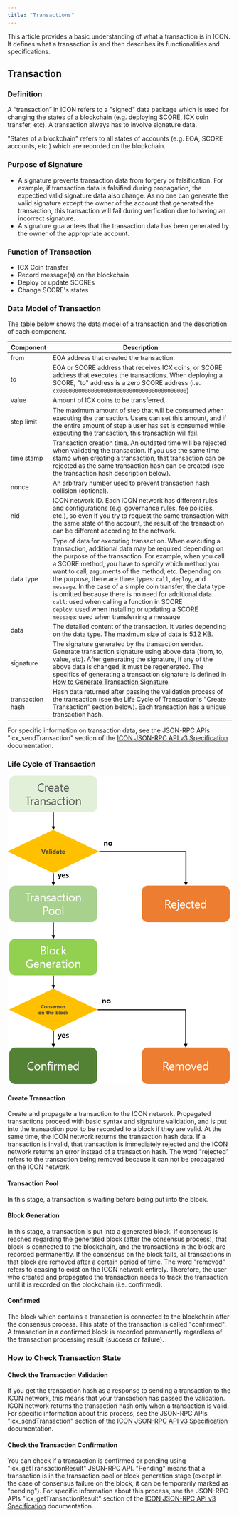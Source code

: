 ```yaml
---
title: "Transactions"
---
```

This article provides a basic understanding of what a transaction is in ICON. It defines what a transaction is and then describes its functionalities and specifications.

## Transaction

### Definition

A “transaction” in ICON refers to a "signed" data package which is used for changing the states of a blockchain (e.g. deploying SCORE, ICX coin transfer, etc). A transaction always has to involve signature data.

"States of a blockchain" refers to all states of accounts (e.g. EOA, SCORE accounts, etc.) which are recorded on the blockchain. 

### Purpose of Signature

- A signature prevents transaction data from forgery or falsification. For example, if transaction data is falsified during propagation, the expectied valid signature data also change. As no one can generate the valid signature except the owner of the account that generated the transaction, this transaction will fail during verfication due to having an incorrect signature. 
- A signature guarantees that the transaction data has been generated by the owner of the appropriate account.

### Function of Transaction

- ICX Coin transfer
- Record message(s) on the blockchain
- Deploy or update SCOREs
- Change SCORE's states

### Data Model of Transaction

The table below shows the data model of a transaction and the description of each component. 

| Component        | **Description**                                              |
| ---------------- | ------------------------------------------------------------ |
| from             | EOA address that created the transaction.                    |
| to               | EOA or SCORE address that receives ICX coins, or SCORE address that executes the transactions. When deploying a SCORE, "to" address is a zero SCORE address (i.e. `cx0000000000000000000000000000000000000000`) |
| value            | Amount of ICX coins to be transferred.                       |
| step limit       | The maximum amount of step that will be consumed when executing the transaction. Users can set this amount, and if the entire amount of step a user has set is consumed while executing the transaction, this transaction will fail. |
| time stamp       | Transaction creation time. An outdated time will be rejected when validating the transaction. If you use the same time stamp when creating a transaction, that transaction can be rejected as the same transaction hash can be created (see the transaction hash description below). |
| nonce            | An arbitrary number used to prevent transaction hash collision (optional). |
| nid              | ICON network ID. Each ICON network has different rules and configurations (e.g. governance rules, fee policies, etc.), so even if you try to request the same transaction with the same state of the account, the result of the transaction can be different according to the network. |
| data type        | Type of data for executing transaction. When executing a transaction, additional data may be required depending on the purpose of the transaction. For example, when you call a SCORE method, you have to specify which method you want to call, arguments of the method, etc. Depending on the purpose, there are three types: `call`, `deploy`, and `message`. In the case of a simple coin transfer, the data type is omitted because there is no need for additional data.<br />`call`: used when calling a function in SCORE<br />`deploy`: used when installing or updating a SCORE<br />`message`: used when transferring a message |
| data             | The detailed content of the transaction. It varies depending on the data type. The maximum size of data is 512 KB. |
| signature        | The signature generated by the transaction sender. Generate transaction signature using above data (from, to, value, etc).  After generating the signature, if any of the above data is changed, it must be regenerated. The specifics of generating a transaction signature is defined in [How to Generate Transaction Signature](https://github.com/icon-project/documentation/blob/develop/howto/how-to-generate-a-transaction-signature.md). |
| transaction hash | Hash data returned after passing the validation process of the transaction (see the Life Cycle of Transaction's "Create Transaction" section below). Each transaction has a unique transaction hash. |

For specific information on transaction data, see the JSON-RPC APIs "icx_sendTransaction" section of the [ICON JSON-RPC API v3 Specification](https://github.com/icon-project/documentation/blob/develop/references/json-rpc/icon-json-rpc-v3.md) documentation.

### Life Cycle of Transaction

![life_cycle_of_transaction](transactions-1.png)

#### Create Transaction

Create and propagate a transaction to the ICON network. Propagated transactions proceed with basic syntax and signature validation, and is put into the transaction pool to be recorded to a block if they are valid.  At the same time, the ICON network returns the transaction hash data. If a transaction is invalid, that transaction is immediately rejected and the ICON network returns an error instead of a transaction hash. The word "rejected" refers to the transaction being removed because it can not be propagated on the ICON network.

#### Transaction Pool

In this stage, a transaction is waiting before being put into the block.

#### Block Generation

In this stage, a transaction is put into a generated block. If consensus is reached regarding the generated block (after the consensus process), that block is connected to the blockchain, and the transactions in the block are recorded permanently. If the consensus on the block fails, all transactions in that block are removed after a certain period of time. The word "removed" refers to ceasing to exist on the ICON network entirely. Therefore, the user who created and propagated the transaction needs to track the transaction until it is recorded on the blockchain (i.e. confirmed).

#### Confirmed

The block which contains a transaction is connected to the blockchain after the consensus process. This state of the transaction is called "confirmed". A transaction in a confirmed block is recorded permanently regardless of the transaction processing result (success or failure).

### How to Check Transaction State

#### Check the Transaction Validation

If you get the transaction hash as a response to sending a transaction to the ICON network, this means that your transaction has passed the validation. ICON network returns the transaction hash only when a transaction is valid. For specific information about this process, see the JSON-RPC APIs "icx_sendTransaction" section of the [ICON JSON-RPC API v3 Specification](https://github.com/icon-project/documentation/blob/develop/references/json-rpc/icon-json-rpc-v3.md) documentation.

#### Check the Transaction Confirmation

You can check if a transaction is confirmed or pending using "icx_getTransactionResult" JSON-RPC API. "Pending" means that a transaction is in the transaction pool or block generation stage (except in the case of consensus failure on the block, it can be temporarily marked as "pending"). For specific information about this process, see the JSON-RPC APIs "icx_getTransactionResult" section of the [ICON JSON-RPC API v3 Specification](https://github.com/icon-project/documentation/blob/develop/references/json-rpc/icon-json-rpc-v3.md) documentation.
